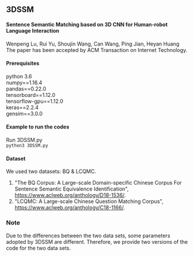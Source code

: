 ## 3DSSM

#### Sentence Semantic Matching based on 3D CNN for Human-robot Language Interaction
Wenpeng Lu, Rui Yu, Shoujin Wang, Can Wang, Ping Jian, Heyan Huang  
The paper has been accepted by ACM Transaction on Internet Technology.

#### Prerequisites
python 3.6  
numpy==1.16.4  
pandas==0.22.0  
tensorboard==1.12.0  
tensorflow-gpu==1.12.0  
keras==2.2.4  
gensim==3.0.0  

#### Example to run the codes
Run 3DSSM.py  
`python3 3DSSM.py`  

#### Dataset
We used two datasets: BQ & LCQMC.  
1. "The BQ Corpus: A Large-scale Domain-specific Chinese Corpus For Sentence Semantic Equivalence Identification", https://www.aclweb.org/anthology/D18-1536/.  
2. "LCQMC: A Large-scale Chinese Question Matching Corpus", https://www.aclweb.org/anthology/C18-1166/.

### Note
Due to the differences between the two data sets, some parameters adopted by 3DSSM are different. Therefore, we provide two versions of the code for the two data sets.
